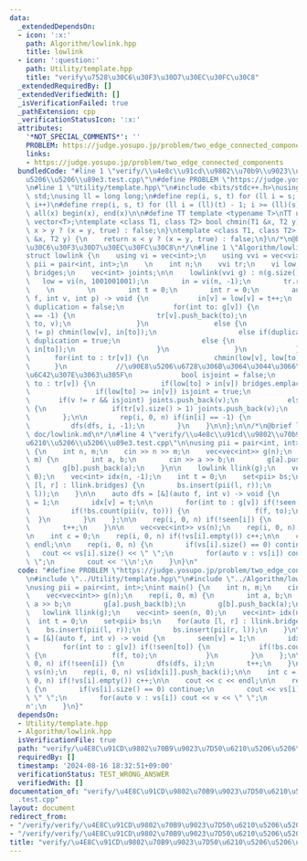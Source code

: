 ```yaml
---
data:
  _extendedDependsOn:
  - icon: ':x:'
    path: Algorithm/lowlink.hpp
    title: lowlink
  - icon: ':question:'
    path: Utility/template.hpp
    title: "verify\u7528\u30C6\u30F3\u30D7\u30EC\u30FC\u30C8"
  _extendedRequiredBy: []
  _extendedVerifiedWith: []
  _isVerificationFailed: true
  _pathExtension: cpp
  _verificationStatusIcon: ':x:'
  attributes:
    '*NOT_SPECIAL_COMMENTS*': ''
    PROBLEM: https://judge.yosupo.jp/problem/two_edge_connected_components
    links:
    - https://judge.yosupo.jp/problem/two_edge_connected_components
  bundledCode: "#line 1 \"verify/\\u4e8c\\u91cd\\u9802\\u70b9\\u9023\\u7d50\\u6210\\\
    u5206\\u5206\\u89e3.test.cpp\"\n#define PROBLEM \"https://judge.yosupo.jp/problem/two_edge_connected_components\"\
    \n#line 1 \"Utility/template.hpp\"\n#include <bits/stdc++.h>\nusing namespace\
    \ std;\nusing ll = long long;\n#define rep(i, s, t) for (ll i = s; i < (ll)(t);\
    \ i++)\n#define rrep(i, s, t) for (ll i = (ll)(t) - 1; i >= (ll)(s); i--)\n#define\
    \ all(x) begin(x), end(x)\n\n#define TT template <typename T>\nTT using vec =\
    \ vector<T>;\ntemplate <class T1, class T2> bool chmin(T1 &x, T2 y) {\n    return\
    \ x > y ? (x = y, true) : false;\n}\ntemplate <class T1, class T2> bool chmax(T1\
    \ &x, T2 y) {\n    return x < y ? (x = y, true) : false;\n}\n/*\n@brief verify\u7528\
    \u30C6\u30F3\u30D7\u30EC\u30FC\u30C8\n*/\n#line 1 \"Algorithm/lowlink.hpp\"\n\
    struct lowlink {\n    using vi = vec<int>;\n    using vvi = vec<vi>;\n    using\
    \ pii = pair<int, int>;\n    \n    int n;\n    vvi tr;\n    vi low, in;\n    vec<pii>\
    \ bridges;\n    vec<int> joints;\n\n    lowlink(vvi g) : n(g.size()) {\n     \
    \   low = vi(n, 1001001001);\n        in = vi(n, -1);\n        tr.resize(n);\n\
    \    \n        \n        int t = 0;\n        int r = 0;\n        auto dfs = [&](auto\
    \ f, int v, int p) -> void {\n            in[v] = low[v] = t++;\n            bool\
    \ duplication = false;\n            for(int to: g[v]) {\n                if(in[to]\
    \ == -1) {\n                    tr[v].push_back(to);\n                    f(f,\
    \ to, v);\n                }\n                else {\n                    if(to\
    \ != p) chmin(low[v], in[to]);\n                    else if(duplication == false)\
    \ duplication = true;\n                    else {\n                        chmin(low[v],\
    \ in[to]);\n                    }\n                }\n            }\n\n      \
    \      for(int to : tr[v]) {\n                chmin(low[v], low[to]);\n      \
    \      }\n            //\u90E8\u5206\u6728\u306B\u3064\u3044\u3066\u3001low/in\u304C\
    \u6C42\u307E\u3063\u305F\n            bool isjoint = false;\n            for(int\
    \ to : tr[v]) {\n                if(low[to] > in[v]) bridges.emplace_back(v, to);\n\
    \                if(low[to] >= in[v]) isjoint = true;\n            }\n\n     \
    \       if(v != r && isjoint) joints.push_back(v);\n            else if(v == r)\
    \ {\n                if(tr[v].size() > 1) joints.push_back(v);\n            }\n\
    \        };\n\n        rep(i, 0, n) if(in[i] == -1) {\n            r = i;\n  \
    \          dfs(dfs, i, -1);\n        }\n    }\n\n};\n\n/*\n@brief lowlink\n@docs\
    \ doc/lowlink.md\n*/\n#line 4 \"verify/\\u4e8c\\u91cd\\u9802\\u70b9\\u9023\\u7d50\\\
    u6210\\u5206\\u5206\\u89e3.test.cpp\"\n\nusing pii = pair<int, int>;\nint main()\
    \ {\n    int n, m;\n    cin >> n >> m;\n    vec<vec<int>> g(n);\n    rep(i, 0,\
    \ m) {\n        int a, b;\n        cin >> a >> b;\n        g[a].push_back(b);\n\
    \        g[b].push_back(a);\n    }\n\n    lowlink llink(g);\n    vec<int> seen(n,\
    \ 0);\n    vec<int> idx(n, -1);\n    int t = 0;\n    set<pii> bs;\n    for(auto\
    \ [l, r] : llink.bridges) {\n        bs.insert(pii(l, r));\n        bs.insert(pii(r,\
    \ l));\n    }\n\n    auto dfs = [&](auto f, int v) -> void {\n        seen[v]\
    \ = 1;\n        idx[v] = t;\n\n        for(int to : g[v]) if(!seen[to]) {\n  \
    \          if(!bs.count(pii(v, to))) {\n                f(f, to);\n          \
    \  }\n        }\n    };\n\n    rep(i, 0, n) if(!seen[i]) {\n        dfs(dfs, i);\n\
    \        t++;\n    }\n\n    vec<vec<int>> vs(n);\n    rep(i, 0, n) vs[idx[i]].push_back(i);\n\
    \n    int c = 0;\n    rep(i, 0, n) if(!vs[i].empty()) c++;\n\n    cout << c <<\
    \ endl;\n\n    rep(i, 0, n) {\n        if(vs[i].size() == 0) continue;\n     \
    \   cout << vs[i].size() << \" \";\n        for(auto v : vs[i]) cout << v << \"\
    \ \";\n        cout << '\\n';\n    }\n}\n"
  code: "#define PROBLEM \"https://judge.yosupo.jp/problem/two_edge_connected_components\"\
    \n#include \"../Utility/template.hpp\"\n#include \"../Algorithm/lowlink.hpp\"\n\
    \nusing pii = pair<int, int>;\nint main() {\n    int n, m;\n    cin >> n >> m;\n\
    \    vec<vec<int>> g(n);\n    rep(i, 0, m) {\n        int a, b;\n        cin >>\
    \ a >> b;\n        g[a].push_back(b);\n        g[b].push_back(a);\n    }\n\n \
    \   lowlink llink(g);\n    vec<int> seen(n, 0);\n    vec<int> idx(n, -1);\n  \
    \  int t = 0;\n    set<pii> bs;\n    for(auto [l, r] : llink.bridges) {\n    \
    \    bs.insert(pii(l, r));\n        bs.insert(pii(r, l));\n    }\n\n    auto dfs\
    \ = [&](auto f, int v) -> void {\n        seen[v] = 1;\n        idx[v] = t;\n\n\
    \        for(int to : g[v]) if(!seen[to]) {\n            if(!bs.count(pii(v, to)))\
    \ {\n                f(f, to);\n            }\n        }\n    };\n\n    rep(i,\
    \ 0, n) if(!seen[i]) {\n        dfs(dfs, i);\n        t++;\n    }\n\n    vec<vec<int>>\
    \ vs(n);\n    rep(i, 0, n) vs[idx[i]].push_back(i);\n\n    int c = 0;\n    rep(i,\
    \ 0, n) if(!vs[i].empty()) c++;\n\n    cout << c << endl;\n\n    rep(i, 0, n)\
    \ {\n        if(vs[i].size() == 0) continue;\n        cout << vs[i].size() <<\
    \ \" \";\n        for(auto v : vs[i]) cout << v << \" \";\n        cout << '\\\
    n';\n    }\n}"
  dependsOn:
  - Utility/template.hpp
  - Algorithm/lowlink.hpp
  isVerificationFile: true
  path: "verify/\u4E8C\u91CD\u9802\u70B9\u9023\u7D50\u6210\u5206\u5206\u89E3.test.cpp"
  requiredBy: []
  timestamp: '2024-08-16 18:32:51+09:00'
  verificationStatus: TEST_WRONG_ANSWER
  verifiedWith: []
documentation_of: "verify/\u4E8C\u91CD\u9802\u70B9\u9023\u7D50\u6210\u5206\u5206\u89E3\
  .test.cpp"
layout: document
redirect_from:
- "/verify/verify/\u4E8C\u91CD\u9802\u70B9\u9023\u7D50\u6210\u5206\u5206\u89E3.test.cpp"
- "/verify/verify/\u4E8C\u91CD\u9802\u70B9\u9023\u7D50\u6210\u5206\u5206\u89E3.test.cpp.html"
title: "verify/\u4E8C\u91CD\u9802\u70B9\u9023\u7D50\u6210\u5206\u5206\u89E3.test.cpp"
---
```

